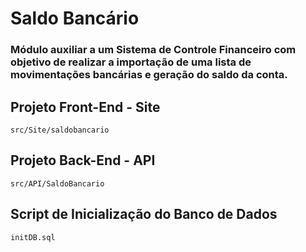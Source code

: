 # Saldo Bancário

### Módulo auxiliar a um Sistema de Controle Financeiro com objetivo de realizar a importação de uma lista de movimentações bancárias e geração do saldo da conta.

## Projeto Front-End - Site
```
src/Site/saldobancario
```

## Projeto Back-End - API
```
src/API/SaldoBancario
```

## Script de Inicialização do Banco de Dados
```
initDB.sql
```
